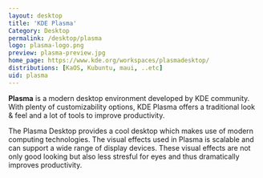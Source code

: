 ```yaml
---
layout: desktop
title: 'KDE Plasma'
Category: Desktop
permalink: /desktop/plasma
logo: plasma-logo.png
preview: plasma-preview.jpg
home_page: https://www.kde.org/workspaces/plasmadesktop/
distributions: [KaOS, Kubuntu, maui, ..etc]
uid: plasma
---
```


**Plasma** is a modern desktop environment developed by KDE community. With plenty of customizability options,
KDE Plasma offers a traditional look & feel and a lot of tools to improve productivity.

The Plasma Desktop provides a cool desktop which makes use of modern computing technologies. 
The visual effects used in Plasma is scalable and can support a wide range of display devices. These 
visual effects are not only good looking but also less stresful for eyes and thus dramatically
improves productivity. 
